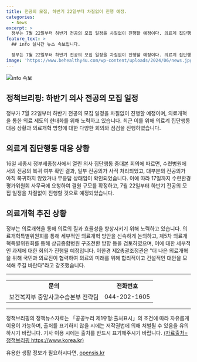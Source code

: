 ```yaml
---
title: 전공의 모집, 하반기 22일부터 차질없이 진행 예정.
categories:
  - News
excerpt: >
  정부는 7월 22일부터 하반기 전공의 모집 일정을 차질없이 진행할 예정이다. 의료계 집단행동 중앙재난안전대책본부는 의료계 집단행동 대응 점검 후, 전공의 모집에 대한 준비를 완료했다. 또한 의료개혁특별위원회를 통해 의료개혁 방안을 신속히 논의 중이며, 국민과 의료진의 적극적인 참여를 당부했다. (출처: 정책브리핑)
feature_text: >
  ## info 실시간 뉴스 속보입니다.

  정부는 7월 22일부터 하반기 전공의 모집 일정을 차질없이 진행할 예정이다. 의료계 집단행동 중앙재난안전대책본부는 의료계 집단행동 대응 점검 후, 전공의 모집에 대한 준비를 완료했다. 또한 의료개혁특별위원회를 통해 의료개혁 방안을 신속히 논의 중이며, 국민과 의료진의 적극적인 참여를 당부했다. (출처: 정책브리핑)
image: 'https://www.behealthy4u.com/wp-content/uploads/2024/06/news.jpg'
---
```


<p><img src="https://www.behealthy4u.com/wp-content/uploads/2024/06/news.jpg" alt="info 속보" /></p>

<h2>정책브리핑: 하반기 의사 전공의 모집 일정</h2>

<p data-ke-size="size16">정부가 7월 22일부터 하반기 전공의 모집 일정을 차질없이 진행할 예정이며, 의료개혁을 통한 의료 제도의 현대화를 위해 노력하고 있습니다. 최근 이를 위해 의료계 집단행동 대응 상황과 의료개혁 방향에 대한 다양한 회의와 점검을 진행하였습니다.</p>

<h2>의료계 집단행동 대응 상황</h2>

<p data-ke-size="size16">16일 세종시 정부세종청사에서 열린 의사 집단행동 중대본 회의에 따르면, 수련병원에서의 전공의 복귀 여부 확인 결과, 일부 전공의가 사직 처리되었고, 대부분의 전공의가 아직 복귀하지 않았거나 무응답 상태임이 확인되었습니다. 이에 따라 17일까지 수련환경평가위원회 사무국에 요청하여 결원 규모를 확정하고, 7월 22일부터 하반기 전공의 모집 일정을 차질없이 진행할 것으로 예정되었습니다.</p>

<h2>의료개혁 추진 상황</h2>

<p data-ke-size="size16">정부는 의료개혁을 통해 의료의 질과 효율성을 향상시키기 위해 노력하고 있습니다. 의료개혁특별위원회를 통해 세부적인 의료개혁 방안을 신속하게 논의하고, 제5차 의료개혁특별위원회를 통해 상급종합병원 구조전환 방향 등을 검토하였으며, 이에 대한 세부적인 과제에 대한 회의가 진행될 예정입니다. 이한경 제2총괄조정관은 "더 나은 의료개혁을 위해 국민과 의료진이 협력하여 의료의 미래를 위해 합리적이고 건설적인 대안을 모색해 주길 바란다"라고 강조했습니다.</p>

<hr>

<table>
  <tr>
    <td style="text-align: center; height: 17px;"><b>문의</b></td>
    <td style="text-align: center; height: 17px;"><b>전화번호</b></td>
  </tr>
  <tr>
    <td style="text-align: center;">보건복지부 중앙사고수습본부 전략팀</td>
    <td style="text-align: center;">044-202-1605</td>
  </tr>
</table>

<hr>

<p data-ke-size="size16">정책브리핑의 정책뉴스자료는 「공공누리 제1유형:출처표시」의 조건에 따라 자유롭게 이용이 가능하며, 출처를 표기하지 않을 시에는 저작권법에 의해 처벌될 수 있음을 유의하시기 바랍니다. 기사 이용 시에는 출처를 반드시 표기해주시기 바랍니다. <a href="#">(자료출처=정책브리핑 https://www.korea.kr)</a></p>
유용한 생활 정보가 필요하시다면, <a href="https://opensis.kr" rel="dofollow">opensis.kr</a>


